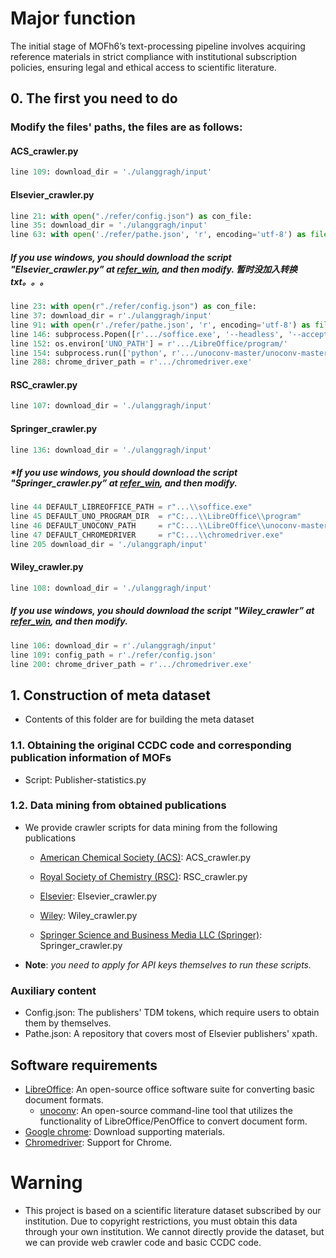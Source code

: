 # Major function

The initial stage of MOFh6’s text-processing pipeline involves acquiring reference materials in strict compliance with institutional subscription policies, ensuring legal and ethical access to scientific literature.

## 0. The first you need to do 
### Modify the files' paths, the files are as follows:
#### ACS_crawler.py
```python
line 109: download_dir = './ulanggragh/input' 
```

#### Elsevier_crawler.py

```python
line 21: with open("./refer/config.json") as con_file:
line 35: download_dir = './ulanggragh/input' 
line 63: with open('./refer/pathe.json', 'r', encoding='utf-8') as file:
```

##### *If you use windows, you should download the script "Elsevier_crawler.py” at [refer_win](https://github.com/heniyiqishizhong/MOF_llm/tree/main/refer_win), and then modify.* 暂时没加入转换txt。。。

```python
line 23: with open(r"./refer/config.json") as con_file:
line 37: download_dir = r'./ulanggragh/input'  
line 91: with open(r'./refer/pathe.json', 'r', encoding='utf-8') as file:
line 146: subprocess.Popen([r'.../soffice.exe', '--headless', '--accept=socket,host=localhost,port=2002;urp;StarOffice.ComponentContext'])
line 152: os.environ['UNO_PATH'] = r'.../LibreOffice/program/'
line 154: subprocess.run(['python', r'.../unoconv-master/unoconv-master/unoconv', '-f', 'pdf', file_path], check=True)
line 288: chrome_driver_path = r'.../chromedriver.exe'
```

#### RSC_crawler.py

```python
line 107: download_dir = './ulanggragh/input' 
```

#### Springer_crawler.py

```python
line 136: download_dir = './ulanggragh/input' 
```

##### *If you use windows, you should download the script "Springer_crawler.py” at [refer_win](https://github.com/heniyiqishizhong/MOF_llm/tree/main/refer_win), and then modify.
```python
line 44 DEFAULT_LIBREOFFICE_PATH = r"...\\soffice.exe"
line 45 DEFAULT_UNO_PROGRAM_DIR  = r"C:...\\LibreOffice\\program"      # 用于 UNO_PATH
line 46 DEFAULT_UNOCONV_PATH     = r"C:...\\LibreOffice\\unoconv-master\\unoconv.py"  # 也可设为 unoconv.exe
line 47 DEFAULT_CHROMEDRIVER     = r"C:...\\chromedriver.exe"
line 205 download_dir = './ulanggraph/input'
```

#### Wiley_crawler.py

```python
line 108: download_dir = './ulanggragh/input' 
```

##### *If you use windows, you should download the script "Wiley_crawler” at [refer_win](https://github.com/heniyiqishizhong/MOF_llm/tree/main/refer_win), and then modify.* 

```python
line 106: download_dir = r'./ulanggragh/input'
line 109: config_path = r'./refer/config.json'
line 200: chrome_driver_path = r'.../chromedriver.exe' 
```

## 1. Construction of meta dataset

- Contents of this folder are for building the meta dataset
### 1.1. Obtaining the original CCDC code and corresponding publication information of MOFs
- Script: Publisher-statistics.py

### 1.2. Data mining from obtained publications

- We provide crawler scripts for data mining from the following publications

  - [American Chemical  Society (ACS)](https://solutions.acs.org/solutions/text-and-data-mining/): ACS_crawler.py

  - [Royal Society of Chemistry (RSC)](https://www.rsc.org/journals-books-databases/research-tools/text-and-data-mining/): RSC_crawler.py

  - [Elsevier](https://dev.elsevier.com/): Elsevier_crawler.py

  - [Wiley](https://onlinelibrary.wiley.com/library-info/resources/text-and-datamining): Wiley_crawler.py

  - [Springer Science and Business Media LLC (Springer)](https://www.springernature.com/gp/researchers/text-and-data-mining): Springer_crawler.py

- **Note**: *you need to apply for API keys themselves to run these scripts.*

### Auxiliary content
- Config.json: The publishers' TDM tokens, which require users to obtain them by themselves.
- Pathe.json: A repository that covers most of Elsevier publishers' xpath.

## Software requirements

- [LibreOffice](https://zh-cn.libreoffice.org/download/source-code/): An open-source office software suite for converting basic document formats.
  - [unoconv](https://github.com/unoconv/unoconv): An open-source command-line tool that utilizes the functionality of LibreOffice/PenOffice to convert document form.
- [Google chrome](https://www.google.cn/intl/en_uk/chrome/): Download supporting materials.
- [Chromedriver](https://developer.chrome.google.cn/docs/chromedriver/get-started?hl=zh-tw): Support for Chrome.

# Warning

- This project is based on a scientific literature dataset subscribed by our institution. Due to copyright restrictions, you must obtain this data through your own institution. We cannot directly provide the dataset, but we can provide web crawler code and basic CCDC code.
